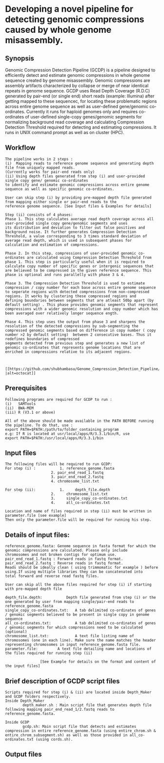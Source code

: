 #  Developing a novel pipeline for detecting genomic compressions caused by whole genome misassembly.

## Synopsis

Genomic Compression Detection Pipeline (GCDP) is a pipeline designed to efficiently detect and estimate genomic compressions in 		whole genome sequence created by genome misassembly. Genomic compressions are assembly artifacts characterized by collapse or merge of near identical repeats in genome sequence. GCDP uses Read Depth Coverage (R.D.C) generated by pair-end (or single end) short reads (example: Illumina) after getting mapped to these sequencec, for locating these problematic regions across entire genome sequence as well as user-defined gene/genomic co-	ordinates. Currently it runs for haploid genomes only and requires co-ordinates of user-defined single-copy genes/genomic segments for normalizing background read coverage and calculating Compression Detection Threshold required for detecting and estimating compressions. It runs in UNIX command prompt as well as on cluster (HPC).

## Workflow

	The pipeline works in 2 steps :
	(i)  Mapping reads to reference genome sequence and generating depth file from uniquely mapped reads. 
	(Currently works for pair-end reads only)
	(ii) Using depth files generated from step (i) and user-provided single copy gene/ genomic co-ordinates
	to identify and estimate genomic compressions across entire genome sequence as well as specific genomic co-ordinates.
	
	User can skip step (i) by providing pre-mapped depth file generated from mapping either single or pair-end reads to the 
	reference genome sequence. [See Input files & Examples for details] 
	
	Step (ii) consists of 4 phases:
	Phase 1. This step calculates average read depth coverage across all user-provided single copy gene/genomic segments and uses 
	its distribution and deviation to filter out false positives and background noise. It further generates Compression Detection 
	Threshold, a value corresponding to 3 times standard deviation of average read depth, which is used in subsequent phases for
	calculation and estimation of compressions. 
	
	Phase 2. In this step, compressions of user-provided genomic co-ordinates are calculated using Compression Detection Threshold from
	phase 1. This step is particularly useful when it is required to calculate copy number of specific genes or intergenic sequences that
	are believed to be compressed in the given reference sequence. This phase is optional and runs parallelly with phase 3 & 4.  
	
	Phase 3. The Compression Detection Threshold is used to estimate compression / copy number for each base across entire genome sequence
	to seperate regions with detected compressions from non-compressed regions. It works by clustering these compressed regions and 
	defining boundaries between segments that are atleast 50bp apart (by default setting) . This phase provides genomic segments that represent 
	compressions with a wider genomic resolution and copy number which has been averaged over relatively longer sequence ength. 
	
	Phase 4. This step uses the output from phase 3 and sharpens the resolution of the detected compressions by sub-segmenting the 	
	compressed genomic segments based on difference in copy number ( copy number >2 by default setting)  between 2 consecutive bases. Thus it redefines boundaries of compressed
	segments detected from previous step and generates a new list of genomic co-ordinates that represents genome locations that are 
	enriched in compressions relative to its adjacent regions. 
	
		
	
	[[https://github.com/shubhambasu/Genome_Compression_Detection_Pipeline/blob/GCDP_V1.0/GCDP_pipeline_workflow.png |alt=octocat]]
	
	         

## Prerequisites

	Following programs are required for GCDP to run :
	(i)   SAMTools 
	(ii)  BWA-MEM 
	(iii) R (V3.1 or above)
	
	All of the above should be made available in the PATH BEFORE running the pipeline. To do that, use : 
	export PATH=$PATH:/path/to/folder_containing_program 	
	e.g: If R is located at usr/local/apps/R/3.3.1/bin/R, use
	export PATH=$PATH:/usr/local/apps/R/3.3.1/bin

## Input files
	
	The following files will be required to run GCDP: 
	For step (i) : 			 1.	reference_genome.fasta 
				         2.	pair_end_read_1.fastq 
				         3.	pair_end_read_2.fastq 
				         4.	chromosome_list.txt
				  
	For step (ii): 			 1. 	depth_file.depth 
				         2. 	chromosome_list.txt
				         3. 	single_copy_co-ordinates.txt 
				         4. 	all_co-ordinates.txt
				   
	Location and name of files required in step (ii) must be written in parameter.file [see example] 
	Then only the parameter.file will be required for running his step.
	
## Details of input files:
	
	reference_genome.fasta: Genome sequence in fasta format for which the genomic compressions are calculated. Please only include 
	chromosomes and not broken contigs for optimum use.
	pair_end_read_1.fastq : Forward reads in fastq format. 
	pair_end_read_2.fastq : Reverse reads in fastq format. 
	Reads should be ideally clean ( using trimmomatic for example ) before using.If using multiple libraries they can be concatenated into   total forward and reverse read fastq files.							                   
    
	User can skip all the above files required for step (i) if starting with pre-mapped depth file
	
	depth_file.depth: 	        Depth file generated from step (i) or the one generated by user from mapping single/pair-end reads to reference_genome.fasta 
	single_copy_co-ordinates.txt:	A tab delimited co-ordinates of genes / genomic segments believed to be present in single copy in genome sequence
	all_co-ordinates.txt:	        A tab delimited co-ordinates of genes / genomic segments for which compressions need to be calculated (optional)
	chromosome_list.txt:	        A text file listing name of chromosomes (one in each line). Make sure the name matches the header    representing chromosomes in input reference_genome.fasta file.
	parameter.file:			A text file detailing name and locations of the files required for running step (ii)
	
	                [See Example for details on the format and content of the input files] 									
	
	
##  Brief description of GCDP script files
	
	Scripts required for step (i) & (ii) are located inside Depth_Maker and GCDP folders respectively. 
	Inside Depth_Maker
			depth_maker.sh : Main script file that generates depth file following mapping pair_end_read_1/2.fastq reads to reference_genome.fasta. 
							
	Inside GCDP 
			gcdp.sh: Main script file that detects and estimates compression in entire reference_genome.fasta (using entire_chrom.sh & entire_chrom_subsegment.sh) as well as those provided in all_co-ordinates.txt (using cords.sh). 
	
##  Output files 
	
